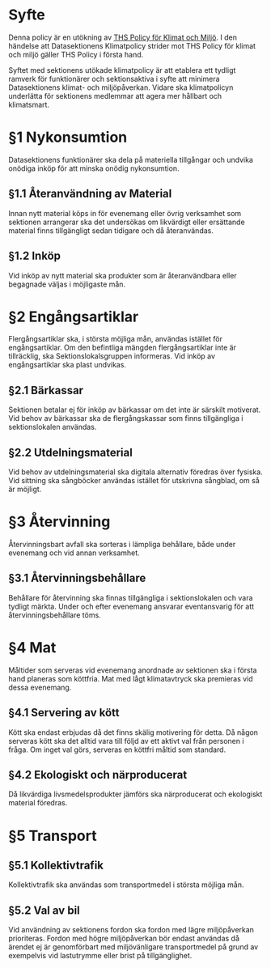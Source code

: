 <!-- Konglig Datasektionens klimatpolicy -->

# Syfte

Denna policy är en utökning av [THS Policy för Klimat och Miljö](https://drive.google.com/drive/folders/11rBxjveYLkQ-NyzJIg0KEuDqdQrqpYNJ). I den händelse att Datasektionens Klimatpolicy strider mot THS Policy för klimat och miljö gäller THS Policy i första hand.

Syftet med sektionens utökade klimatpolicy är att etablera ett tydligt ramverk för funktionärer och sektionsaktiva i syfte att minimera Datasektionens klimat- och miljöpåverkan. Vidare ska klimatpolicyn underlätta för sektionens medlemmar att agera mer hållbart och klimatsmart.

# §1 Nykonsumtion

Datasektionens funktionärer ska dela på materiella tillgångar och undvika onödiga inköp för att minska onödig nykonsumtion.

## §1.1 Återanvändning av Material

Innan nytt material köps in för evenemang eller övrig verksamhet som sektionen arrangerar ska det undersökas om likvärdigt eller ersättande material finns tillgängligt sedan tidigare och då återanvändas.

## §1.2 Inköp

Vid inköp av nytt material ska produkter som är återanvändbara eller begagnade väljas i möjligaste mån.

# §2 Engångsartiklar

Flergångsartiklar ska, i största möjliga mån, användas istället för engångsartiklar. Om den befintliga mängden flergångsartiklar inte är tillräcklig, ska Sektionslokalsgruppen informeras. Vid inköp av engångsartiklar ska plast undvikas.

## §2.1 Bärkassar

Sektionen betalar ej för inköp av bärkassar om det inte är särskilt motiverat. Vid behov av bärkassar ska de flergångskassar som finns tillgängliga i sektionslokalen användas.

## §2.2 Utdelningsmaterial

Vid behov av utdelningsmaterial ska digitala alternativ föredras över fysiska. Vid sittning ska sångböcker användas istället för utskrivna sångblad, om så är möjligt.

# §3 Återvinning

Återvinningsbart avfall ska sorteras i lämpliga behållare, både under evenemang och vid annan verksamhet.

## §3.1 Återvinningsbehållare

Behållare för återvinning ska finnas tillgängliga i sektionslokalen och vara tydligt märkta. Under och efter evenemang ansvarar eventansvarig för att återvinningsbehållare töms.

# §4 Mat

Måltider som serveras vid evenemang anordnade av sektionen ska i första hand planeras som köttfria. Mat med lågt klimatavtryck ska premieras vid dessa evenemang.

## §4.1 Servering av kött

Kött ska endast erbjudas då det finns skälig motivering för detta. Då någon serveras kött ska det alltid vara till följd av ett aktivt val från personen i fråga. Om inget val görs, serveras en köttfri måltid som standard.

## §4.2 Ekologiskt och närproducerat

Då likvärdiga livsmedelsprodukter jämförs ska närproducerat och ekologiskt material föredras.

# §5 Transport

## §5.1 Kollektivtrafik

Kollektivtrafik ska användas som transportmedel i största möjliga mån.

## §5.2 Val av bil

Vid användning av sektionens fordon ska fordon med lägre miljöpåverkan prioriteras. Fordon med högre miljöpåverkan bör endast användas då ärendet ej är genomförbart med miljövänligare transportmedel på grund av exempelvis vid lastutrymme eller brist på tillgänglighet.